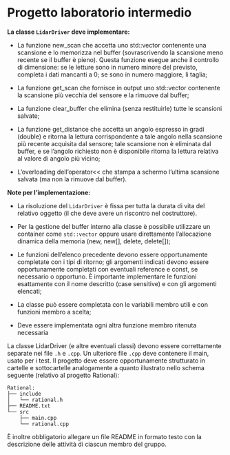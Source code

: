 # Progetto laboratorio intermedio

**La classe `LidarDriver` deve implementare:**

 - La funzione new_scan che accetta uno std::vector<double> contenente
   una scansione e lo memorizza nel buffer (sovrascrivendo la scansione
   meno recente se il buffer è pieno).  Questa funzione esegue anche il
   controllo di dimensione: se le letture sono in numero minore del
   previsto, completa i dati mancanti a 0;  se sono in numero maggiore,
   li taglia;
 - La funzione get_scan che fornisce in output uno std::vector<double>
   contenente la scansione più vecchia del sensore e la rimuove dal
   buffer;
 - La funzione clear_buffer che elimina (senza restituirle) tutte le
   scansioni salvate;
 - La funzione get_distance che accetta un angolo espresso in gradi
   (double) e ritorna la lettura corrispondente a tale angolo nella
   scansione più recente acquisita dal sensore;  tale scansione non è
   eliminata dal buffer, e se l’angolo richiesto non è disponibile
   ritorna la lettura relativa al valore di angolo più vicino;
   
 - L’overloading dell’operator<< che stampa a schermo l’ultima scansione
   salvata (ma non la rimuove dal buffer).

**Note per l’implementazione:**

 - La risoluzione del `LidarDriver` è fissa per tutta la durata di vita
   del relativo oggetto (il che deve avere un riscontro nel
   costruttore).
 - Per la gestione del buffer interno alla classe è possibile utilizzare
   un container come `std::vector` oppure usare direttamente l’allocazione
   dinamica della memoria (new, new[], delete, delete[]);
   
 - Le funzioni dell’elenco precedente devono essere opportunamente
   completate con i tipi di ritorno; gli argomenti indicati devono
   essere opportunamente completati con eventuali reference e const, se
   necessario o opportuno. È importante implementare le funzioni
   esattamente con il nome descritto (case sensitive) e con gli
   argomenti elencati;
 - La classe può essere completata con le variabili membro utili e con
   funzioni membro a scelta;
 - Deve essere implementata ogni altra funzione membro ritenuta
   necessaria
   
La classe LidarDriver (e altre eventuali classi) devono essere correttamente separate nei file `.h` e `.cpp`. Un ulteriore file `.cpp` deve contenere il main, usato per i test. 
Il progetto deve essere opportunamente strutturato in cartelle e sottocartelle analogamente a quanto illustrato nello schema seguente (relativo al progetto Rational):

    Rational:
    ├── include
    │   └── rational.h
    ├── README.txt
    └── src
        ├── main.cpp
        └── rational.cpp

È inoltre obbligatorio allegare un file README in formato testo con la descrizione delle attività di ciascun membro del gruppo.